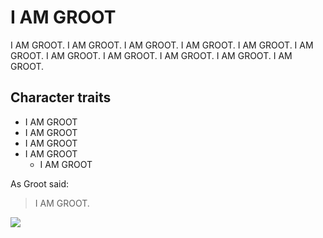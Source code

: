 # I AM GROOT

I AM GROOT. I AM GROOT. I AM GROOT. I AM GROOT. I AM GROOT. I AM GROOT. I AM GROOT. I AM GROOT. I AM GROOT. I AM GROOT. I AM GROOT. 

## Character traits

* I AM GROOT
* I AM GROOT
* I AM GROOT
* I AM GROOT
	* I AM GROOT
	
As Groot said:
> I AM GROOT.

<img src="https://encrypted-tbn0.gstatic.com/images?q=tbn%3AANd9GcSYdKf5Vh1IuXHavpXqnhx8eyE15iGaxcD6rP2-B5EF7QRpyz2E&usqp=CAU"/>